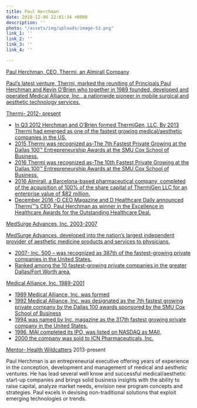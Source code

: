 ```yaml
---
title: Paul Herchman
date: 2018-12-06 22:01:34 +0000
description: ''
photo: "/assets/img/uploads/image-53.png"
link_1: ''
link_2: ''
link_3: ''
link_4: ''

---
```

[Paul Herchman, CEO, Thermi, an Almirall Company](https://www.healthwildcatters.com/mentors?__hstc=3037743.f7bd35a287fedde99311d751bfe42fd4.1542227144562.1543597132524.1543863854462.7&__hssc=3037743.335.1543863854462&__hsfp=2847743631&hsutk=f7bd35a287fedde99311d751bfe42fd4#084b7aa0338a37b380c8eceaf39afeed)

[Paul’s latest venture, Thermi, marked the reuniting of Principals Paul Herchman and Kevin O’Brien who together in 1989 founded, developed and operated Medical Alliance, Inc., a nationwide pioneer in mobile surgical and aesthetic technology services.](https://www.healthwildcatters.com/mentors?__hstc=3037743.f7bd35a287fedde99311d751bfe42fd4.1542227144562.1543597132524.1543863854462.7&__hssc=3037743.335.1543863854462&__hsfp=2847743631&hsutk=f7bd35a287fedde99311d751bfe42fd4#084b7aa0338a37b380c8eceaf39afeed)

[Thermi- 2012- present](https://www.healthwildcatters.com/mentors?__hstc=3037743.f7bd35a287fedde99311d751bfe42fd4.1542227144562.1543597132524.1543863854462.7&__hssc=3037743.335.1543863854462&__hsfp=2847743631&hsutk=f7bd35a287fedde99311d751bfe42fd4#084b7aa0338a37b380c8eceaf39afeed)

* [In Q3 2012 Herchman and O’Brien formed ThermiGen, LLC. By 2013 Thermi had emerged as one of the fastest growing medical/aesthetic companies in the US.](https://www.healthwildcatters.com/mentors?__hstc=3037743.f7bd35a287fedde99311d751bfe42fd4.1542227144562.1543597132524.1543863854462.7&__hssc=3037743.335.1543863854462&__hsfp=2847743631&hsutk=f7bd35a287fedde99311d751bfe42fd4#084b7aa0338a37b380c8eceaf39afeed)
* [2015 Thermi was recognized as-The 7th Fastest Private Growing at the Dallas 100™ Entrepreneurship Awards at the SMU Cox School of Business.](https://www.healthwildcatters.com/mentors?__hstc=3037743.f7bd35a287fedde99311d751bfe42fd4.1542227144562.1543597132524.1543863854462.7&__hssc=3037743.335.1543863854462&__hsfp=2847743631&hsutk=f7bd35a287fedde99311d751bfe42fd4#084b7aa0338a37b380c8eceaf39afeed)
* [2016 Thermi was recognized as-The 10th Fastest Private Growing at the Dallas 100™ Entrepreneurship Awards at the SMU Cox School of Business.](https://www.healthwildcatters.com/mentors?__hstc=3037743.f7bd35a287fedde99311d751bfe42fd4.1542227144562.1543597132524.1543863854462.7&__hssc=3037743.335.1543863854462&__hsfp=2847743631&hsutk=f7bd35a287fedde99311d751bfe42fd4#084b7aa0338a37b380c8eceaf39afeed)
* [2016 Almirall, a Barcelona-based pharmaceutical company, completed of the acquisition of 100% of the share capital of ThermiGen LLC for an enterprise value of $82 million.](https://www.healthwildcatters.com/mentors?__hstc=3037743.f7bd35a287fedde99311d751bfe42fd4.1542227144562.1543597132524.1543863854462.7&__hssc=3037743.335.1543863854462&__hsfp=2847743631&hsutk=f7bd35a287fedde99311d751bfe42fd4#084b7aa0338a37b380c8eceaf39afeed)
* [December 2016 -D CEO Magazine and D Healthcare Daily announced Thermi™’s CEO, Paul Herchman as winner in the Excellence in Healthcare Awards for the Outstanding Healthcare Deal.](https://www.healthwildcatters.com/mentors?__hstc=3037743.f7bd35a287fedde99311d751bfe42fd4.1542227144562.1543597132524.1543863854462.7&__hssc=3037743.335.1543863854462&__hsfp=2847743631&hsutk=f7bd35a287fedde99311d751bfe42fd4#084b7aa0338a37b380c8eceaf39afeed)

[MedSurge Advances, Inc. 2003-2007](https://www.healthwildcatters.com/mentors?__hstc=3037743.f7bd35a287fedde99311d751bfe42fd4.1542227144562.1543597132524.1543863854462.7&__hssc=3037743.335.1543863854462&__hsfp=2847743631&hsutk=f7bd35a287fedde99311d751bfe42fd4#084b7aa0338a37b380c8eceaf39afeed)

[MedSurge Advances, developed into the nation’s largest independent provider of aesthetic medicine products and services to physicians.](https://www.healthwildcatters.com/mentors?__hstc=3037743.f7bd35a287fedde99311d751bfe42fd4.1542227144562.1543597132524.1543863854462.7&__hssc=3037743.335.1543863854462&__hsfp=2847743631&hsutk=f7bd35a287fedde99311d751bfe42fd4#084b7aa0338a37b380c8eceaf39afeed)

* [2007- Inc. 500 – was recognized as 387th of the fastest-growing private companies in the United States.](https://www.healthwildcatters.com/mentors?__hstc=3037743.f7bd35a287fedde99311d751bfe42fd4.1542227144562.1543597132524.1543863854462.7&__hssc=3037743.335.1543863854462&__hsfp=2847743631&hsutk=f7bd35a287fedde99311d751bfe42fd4#084b7aa0338a37b380c8eceaf39afeed)
* [Ranked among the 10 fastest-growing private companies in the greater Dallas/Fort Worth area.](https://www.healthwildcatters.com/mentors?__hstc=3037743.f7bd35a287fedde99311d751bfe42fd4.1542227144562.1543597132524.1543863854462.7&__hssc=3037743.335.1543863854462&__hsfp=2847743631&hsutk=f7bd35a287fedde99311d751bfe42fd4#084b7aa0338a37b380c8eceaf39afeed)

[Medical Alliance, Inc. 1989-2001](https://www.healthwildcatters.com/mentors?__hstc=3037743.f7bd35a287fedde99311d751bfe42fd4.1542227144562.1543597132524.1543863854462.7&__hssc=3037743.335.1543863854462&__hsfp=2847743631&hsutk=f7bd35a287fedde99311d751bfe42fd4#084b7aa0338a37b380c8eceaf39afeed)

* [1989 Medical Alliance, Inc. was formed](https://www.healthwildcatters.com/mentors?__hstc=3037743.f7bd35a287fedde99311d751bfe42fd4.1542227144562.1543597132524.1543863854462.7&__hssc=3037743.335.1543863854462&__hsfp=2847743631&hsutk=f7bd35a287fedde99311d751bfe42fd4#084b7aa0338a37b380c8eceaf39afeed)
* [1992 Medical Alliance, Inc. was designated as the 7th fastest growing private company by the Dallas 100 awards sponsored by the SMU Cox School of Business](https://www.healthwildcatters.com/mentors?__hstc=3037743.f7bd35a287fedde99311d751bfe42fd4.1542227144562.1543597132524.1543863854462.7&__hssc=3037743.335.1543863854462&__hsfp=2847743631&hsutk=f7bd35a287fedde99311d751bfe42fd4#084b7aa0338a37b380c8eceaf39afeed)
* [1994 was named by Inc. magazine as the 317th fastest growing private company in the United States.](https://www.healthwildcatters.com/mentors?__hstc=3037743.f7bd35a287fedde99311d751bfe42fd4.1542227144562.1543597132524.1543863854462.7&__hssc=3037743.335.1543863854462&__hsfp=2847743631&hsutk=f7bd35a287fedde99311d751bfe42fd4#084b7aa0338a37b380c8eceaf39afeed)
* [1996, MAI completed its IPO, was listed on NASDAQ as MAII,](https://www.healthwildcatters.com/mentors?__hstc=3037743.f7bd35a287fedde99311d751bfe42fd4.1542227144562.1543597132524.1543863854462.7&__hssc=3037743.335.1543863854462&__hsfp=2847743631&hsutk=f7bd35a287fedde99311d751bfe42fd4#084b7aa0338a37b380c8eceaf39afeed)
* [2000 the company was sold to ICN Pharmaceuticals, Inc.](https://www.healthwildcatters.com/mentors?__hstc=3037743.f7bd35a287fedde99311d751bfe42fd4.1542227144562.1543597132524.1543863854462.7&__hssc=3037743.335.1543863854462&__hsfp=2847743631&hsutk=f7bd35a287fedde99311d751bfe42fd4#084b7aa0338a37b380c8eceaf39afeed)

[Mentor- ](https://www.healthwildcatters.com/mentors?__hstc=3037743.f7bd35a287fedde99311d751bfe42fd4.1542227144562.1543597132524.1543863854462.7&__hssc=3037743.335.1543863854462&__hsfp=2847743631&hsutk=f7bd35a287fedde99311d751bfe42fd4#084b7aa0338a37b380c8eceaf39afeed)[Health Wildcatters](http://healthwildcatters.com/) 2013-present

Paul Herchman is an entrepreneurial executive offering years of experience in the conception, development and management of medical and aesthetic ventures. He has lead several well know and successful medical/aesthetic start-up companies and brings solid business insights with the ability to raise capital, analyze market needs, envision new program concepts and strategies. Paul excels in devising non-traditional solutions that exploit emerging technologies or trends.